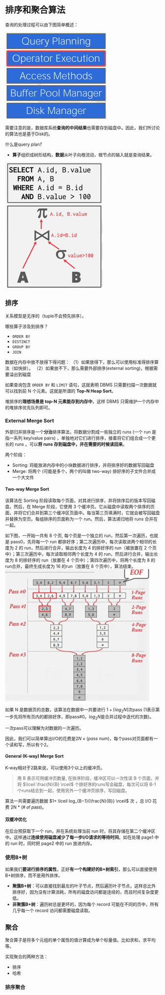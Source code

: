 # 排序和聚合算法
查询的处理过程可以由下图简单概述：

![](../../../../assets/img/排序和聚合算法_2023-08-01-15-52-59.png)

需要注意的是，数据库系统**查询的中间结果**也需要存到磁盘中。因此，我们所讨论的算法也是基于Disk的。

什么是query plan?

+ **算子**组织成树形结构，**数据**从叶子向根流动，根节点的输入就是查询结果。

![](../../../../assets/img/排序和聚合算法_2023-08-01-15-56-16.png)

## 排序

关系模型是无序的（tuple不会预先排序）。

哪些算子涉及到排序？

+ `ORDER BY`
+ `DISTINCT`
+ `GROUP BY`
+ `JOIN`

数据在内存中放不放得下得问题：
（1）如果放得下，那么可以使用标准得排序算法（如快排）。
（2）如果放不下，那么需要外部排序(external sorting)，根据需要溢出到磁盘

如果查询包含 `ORDER BY` 和 `LIMIT` 语句，这就表明 DBMS 只需要扫描一次数据就可以找到前 N 个元素。这就是所谓的 **Top-N Heap Sort**。

堆排序的**理想场景是 top-N 元素能存到内存中**，这样 DBMS 只需维护一个内存中的堆排序优先队列即可。

### External Merge Sort

外部归并排序是一个**分治**排序算法，将数据分割成一些独立的 runs (一个 run 是指一系列 key/value pairs) ，单独地对它们进行排序，接着将它们组合成一个更长的 runs 。可以**将 runs 存到磁盘中，并在需要的时候读回来**。

两个阶段：

+ Sorting: 将能放进内存中的小块数据进行排序，并将排序好的数据写回磁盘
+ Merge: 将两个 (可能是多个，两个的叫做 two-way) 排好序的子文件合并成一个大文件

#### Two-way Merge Sort

该算法在 Sorting 阶段读取每个页面，对其进行排序，并将排序后的版本写回磁盘。然后，在 Merge 阶段，它使用 3 个缓冲页。它从磁盘中读取两个排序的页面，并将它们合并到第三个缓冲区页面中。每当第三页填满时，它就会被写回磁盘并替换为空页。每组排序的页面称为一个 run。然后，算法递归地将 runs 合并在一起。


如下图，一开始一共有 8 个页, 每个页是一个独立的 run，然后第一次遍历，也就是 pass0，先将每一个 run 都排好序；第二次遍历中，每次读取进两个相邻的长度为 2 的 run，然后进行合并，输出长度为 4 的排好序的 run（被放置在 2 个页中）；第三次遍历中，每次读取相邻两个长度为 4 的 run，然后进行合并，输出长度为 8 的排好序的 run（放置在 4 个页中）；第四次遍历中，将两个长度为 8 的run合并，最终生成长度为 16 的run（放置在 8 个页中），算法结束。
![](../../../../assets/img/排序和聚合算法_2023-08-01-16-17-35.png)

如果 N 是数据页的总数，该算法在数据中一共要进行 $1+⌈log_2N⌉$次pass (1表示第一步先将所有页内的都排好序，即pass#0。$log_2N$是合并过程中迭代的次数)。

一次pass可以理解为对数据的一次遍历。

因此，我们可以简单算出I/O的花费是$2N \times (pass \ num)$，每个pass对页面都有一个读和写，所以有个2。

####  General (K-way) Merge Sort

K-way相对于2路来说，可以使用3个以上的缓冲页。

> 用 B 表示可用缓冲页数量, 在排序阶段，缓冲区可以一次性读 B 个页面，并将 $\lceil \frac{N}{B} \rceil$ 个排好序的runs写会磁盘，每次可以将 B-1 个runs结合到一起，使用另外一个缓冲页排序，写回磁盘。

算法一共需要遍历数据 $1+ \lceil log_{B−1}{\frac{N}{B}} \rceil$ 次 ，总 I/O 花费 2N * 
(# 𝑜𝑓 𝑝𝑎𝑠𝑠)。

#### 双缓冲优化

在后台预获取下一个 run，并在系统处理当前 run 时，将其存储在第二个缓冲区中。这样通过**连续使用磁盘减少了每一步I/O请求的等待时间**。如在处理 page1 中的 run 时，同时把 page2 中的 run 放进内存。


### 使用B+树

如果我们**要进行排序的属性**，正好**有一个构建好的B+树索引**，那么可以直接使用B+树排序，而不是用外排序。

+ **聚簇B+树**：可以直接找到最左的叶子节点，然后遍历叶子节点，这样总比外排序好，因为没有计算消耗，所有的磁盘访问都是连续的，而且时间复杂度更低。
+ **非聚簇B+树**：遍历树总是更坏的，因为每个 record 可能在不同的页中，所有几乎每一个 record 访问都需要磁盘读取。


## 聚合

聚合算子是将多个元组的单个属性的值计算成为单个标量值。比如求和，求平均等。

实现聚合的两种方法：

+ 排序
+ 哈希

### 排序聚合

